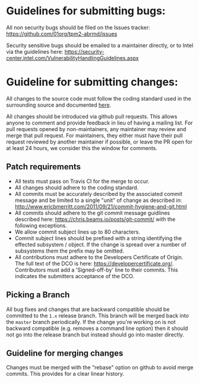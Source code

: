 # Guidelines for submitting bugs:
All non security bugs should be filed on the Issues tracker:
https://github.com/01org/tpm2-abrmd/issues

Security sensitive bugs should be emailed to a maintainer directly, or to Intel
via the guidelines here:
https://security-center.intel.com/VulnerabilityHandlingGuidelines.aspx

# Guideline for submitting changes:
All changes to the source code must follow the coding standard used in the
surrounding source and documented [here](doc/coding_standard_c.md).

All changes should be introduced via github pull requests. This allows anyone to
comment and provide feedback in lieu of having a mailing list. For pull requests
opened by non-maintainers, any maintainer may review and merge that pull
request. For maintainers, they either must have their pull request reviewed by
another maintainer if possible, or leave the PR open for at least 24 hours, we
consider this the window for comments.

## Patch requirements
* All tests must pass on Travis CI for the merge to occur.
* All changes should adhere to the coding standard.
* All commits must be accurately described by the associated commit message
and be limited to a single "unit" of change as described in:
http://www.ericbmerritt.com/2011/09/21/commit-hygiene-and-git.html
* All commits should adhere to the git commit message guidlines described
here: https://chris.beams.io/posts/git-commit/ with the following exceptions.
 * We allow commit subject lines up to 80 characters.
 * Commit subject lines should be prefixed with a string identifying the
effected subsystem / object. If the change is spread over a number of
subsystems them the prefix may be omitted.
* All contributions must adhere to the Developers Certificate of Origin. The
full text of the DCO is here: https://developercertificate.org/. Contributors
must add a 'Signed-off-by' line to their commits. This indicates the
submitters acceptance of the DCO.

## Picking a Branch
All bug fixes and changes that are backward compatible should be committed to
the `1.x` release branch. This branch will be merged back into the `master`
branch periodically. If the change you're working on is not backward
compatible (e.g. removes a command line option) then it should not go into
the release branch but instead should go into master directly.

## Guideline for merging changes
Changes must be merged with the "rebase" option on github to avoid merge commits.
This provides for a clear linear history.

